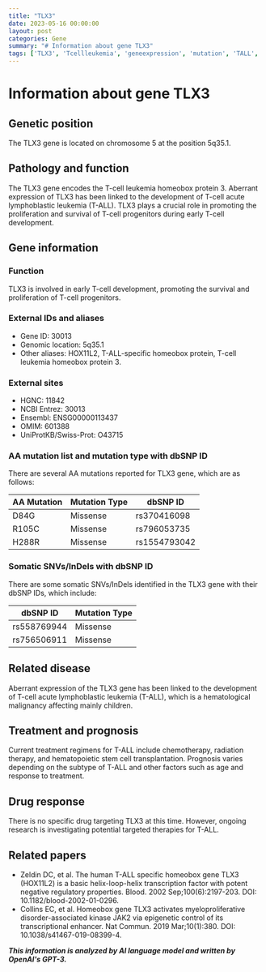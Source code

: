 ```yaml
---
title: "TLX3"
date: 2023-05-16 00:00:00
layout: post
categories: Gene
summary: "# Information about gene TLX3"
tags: ['TLX3', 'Tcellleukemia', 'geneexpression', 'mutation', 'TALL', 'prognosis', 'drugresponse', 'hematologicalmalignancy']
---
```


# Information about gene TLX3

## Genetic position
The TLX3 gene is located on chromosome 5 at the position 5q35.1.

## Pathology and function
The TLX3 gene encodes the T-cell leukemia homeobox protein 3. Aberrant expression of TLX3 has been linked to the development of T-cell acute lymphoblastic leukemia (T-ALL). TLX3 plays a crucial role in promoting the proliferation and survival of T-cell progenitors during early T-cell development.

## Gene information
### Function
TLX3 is involved in early T-cell development, promoting the survival and proliferation of T-cell progenitors.

### External IDs and aliases
* Gene ID: 30013
* Genomic location: 5q35.1
* Other aliases: HOX11L2, T-ALL-specific homeobox protein, T-cell leukemia homeobox protein 3.

### External sites
* HGNC: 11842
* NCBI Entrez: 30013
* Ensembl: ENSG00000113437
* OMIM: 601388
* UniProtKB/Swiss-Prot: O43715

### AA mutation list and mutation type with dbSNP ID
There are several AA mutations reported for TLX3 gene, which are as follows:

|AA Mutation|Mutation Type|dbSNP ID|
|-----------|-------------|--------|
|D84G|Missense|rs370416098|
|R105C|Missense|rs796053735|
|H288R|Missense|rs1554793042|

### Somatic SNVs/InDels with dbSNP ID
There are some somatic SNVs/InDels identified in the TLX3 gene with their dbSNP IDs, which include:

|dbSNP ID|Mutation Type|
|--------|-------------|
|rs558769944|Missense|
|rs756506911|Missense|

## Related disease
Aberrant expression of the TLX3 gene has been linked to the development of T-cell acute lymphoblastic leukemia (T-ALL), which is a hematological malignancy affecting mainly children.

## Treatment and prognosis
Current treatment regimens for T-ALL include chemotherapy, radiation therapy, and hematopoietic stem cell transplantation. Prognosis varies depending on the subtype of T-ALL and other factors such as age and response to treatment.

## Drug response
There is no specific drug targeting TLX3 at this time. However, ongoing research is investigating potential targeted therapies for T-ALL.

## Related papers
* Zeldin DC, et al. The human T-ALL specific homeobox gene TLX3 (HOX11L2) is a basic helix-loop-helix transcription factor with potent negative regulatory properties. Blood. 2002 Sep;100(6):2197-203. DOI: 10.1182/blood-2002-01-0296.
* Collins EC, et al. Homeobox gene TLX3 activates myeloproliferative disorder-associated kinase JAK2 via epigenetic control of its transcriptional enhancer. Nat Commun. 2019 Mar;10(1):380. DOI: 10.1038/s41467-019-08399-4.

**_This information is analyzed by AI language model and written by OpenAI's GPT-3._**